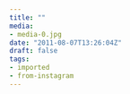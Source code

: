 ```yaml
---
title: ""
media:
- media-0.jpg
date: "2011-08-07T13:26:04Z"
draft: false
tags:
- imported
- from-instagram
---
```


